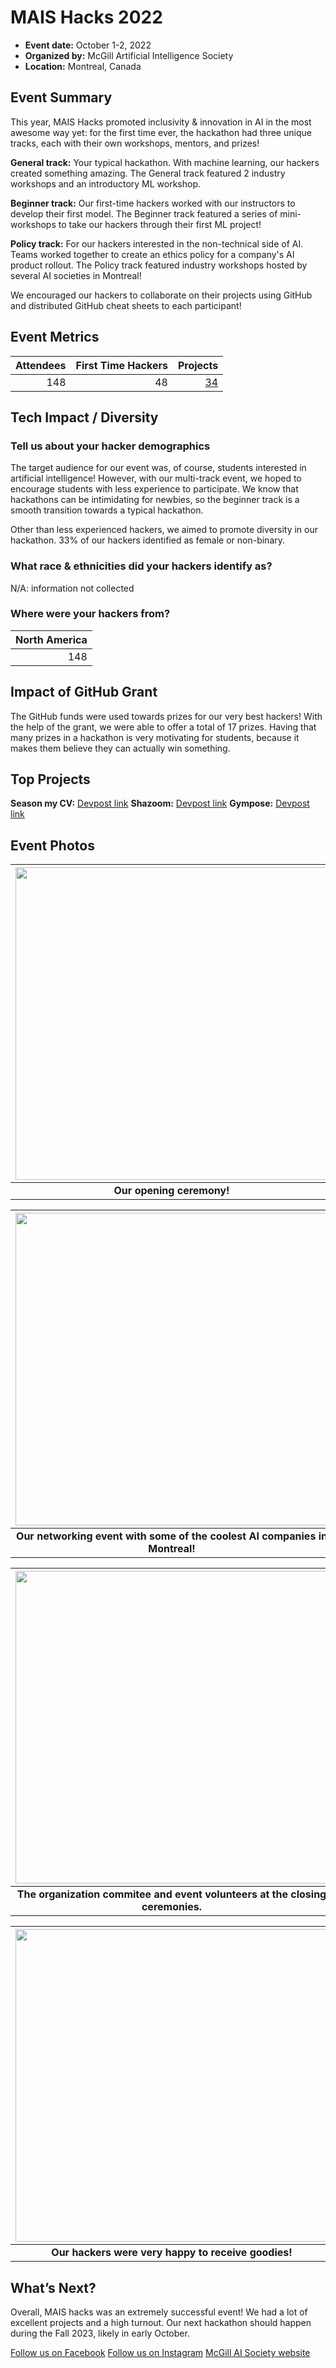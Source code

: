 # MAIS Hacks 2022
 - **Event date:** October 1-2, 2022
 - **Organized by:** McGill Artificial Intelligence Society
 - **Location:** Montreal, Canada  

## Event Summary

This year, MAIS Hacks promoted inclusivity & innovation in AI in the most awesome way yet: for the first time ever, the hackathon had three unique tracks, each with their own workshops, mentors, and prizes!

**General track:** Your typical hackathon. With machine learning, our hackers created something amazing. The General track featured 2 industry workshops and an introductory ML workshop.

**Beginner track:** Our first-time hackers worked with our instructors to develop their first model. The Beginner track featured a series of mini-workshops to take our hackers through their first ML project!

**Policy track:** For our hackers interested in the non-technical side of AI. Teams worked together to create an ethics policy for a company's AI product rollout. The Policy track featured industry workshops hosted by several AI societies in Montreal!

We encouraged our hackers to collaborate on their projects using GitHub and distributed GitHub cheat sheets to each participant!

## Event Metrics 

| Attendees |First Time Hackers| Projects|
|---------------:|--------------:|------------:|
|148|48|[34](https://maishacks-2022.devpost.com/project-gallery)| 

## Tech Impact / Diversity 

### Tell us about your hacker demographics
The target audience for our event was, of course, students interested in artificial intelligence! However, with our multi-track event, we hoped to encourage students with less experience to participate. We know that hackathons can be intimidating for newbies, so the beginner track is a smooth transition towards a typical hackathon.

Other than less experienced hackers, we aimed to promote diversity in our hackathon. 33% of our hackers identified as female or non-binary.

### What race & ethnicities did your hackers identify as?

N/A: information not collected

### Where were your hackers from?
| North America |
|---------------:|
|148|

## Impact of GitHub Grant
The GitHub funds were used towards prizes for our very best hackers! With the help of the grant, we were able to offer a total of 17 prizes. Having that many prizes in a hackathon is very motivating for students, because it makes them believe they can actually win something.

## Top Projects

**Season my CV:** [Devpost link](https://maishacks-2022.devpost.com/submissions/357544-season-my-cv)
**Shazoom:** [Devpost link](https://maishacks-2022.devpost.com/submissions/357589-shazoom)
**Gympose:** [Devpost link](https://maishacks-2022.devpost.com/submissions/357448-gympose-chap)

## Event Photos

| <img src="https://github.com/MLH/GitHub-Education-Hackathon-Grant-Fund-2022/blob/main/Hackathons_2022/images/mais-hacks-4" width="500" height="auto"> |
|:--:|
| <b> Our opening ceremony! </b>|

| <img src="https://github.com/MLH/GitHub-Education-Hackathon-Grant-Fund-2022/blob/main/Hackathons_2022/images/mais-hacks-2" width="500" height="auto"> |
|:--:|
| <b> Our networking event with some of the coolest AI companies in Montreal! </b>|

| <img src="https://github.com/MLH/GitHub-Education-Hackathon-Grant-Fund-2022/blob/main/Hackathons_2022/images/mais-hacks-1" width="500" height="auto"> |
|:--:|
| <b> The organization commitee and event volunteers at the closing ceremonies. </b>|

| <img src="https://github.com/MLH/GitHub-Education-Hackathon-Grant-Fund-2022/blob/main/Hackathons_2022/images/mais-hacks-3" width="500" height="auto"> |
|:--:|
| <b> Our hackers were very happy to receive goodies! </b>|

## What’s Next?
Overall, MAIS hacks was an extremely successful event! We had a lot of excellent projects and a high turnout. Our next hackathon should happen during the Fall 2023, likely in early October. 

[Follow us on Facebook](https://www.facebook.com/McGillAI)
[Follow us on Instagram](https://www.instagram.com/mcgillaisociety/)
[McGill AI Society website](https://mcgillai.com/)
